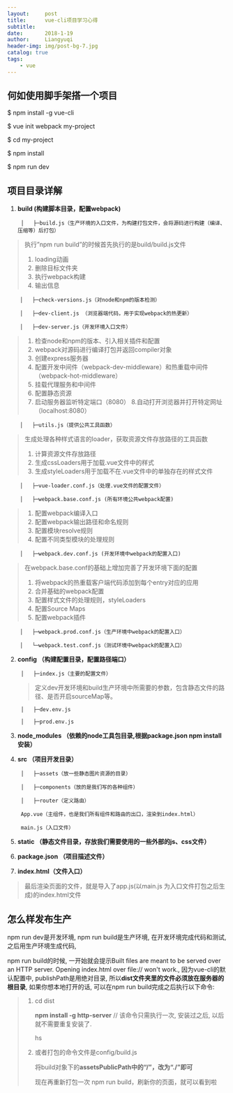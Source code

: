 ```yaml
---
layout:     post
title:      vue-cli项目学习心得
subtitle:   
date:       2018-1-19
author:     Liangyuqi
header-img: img/post-bg-7.jpg
catalog: true
tags:
    - vue
---
```




## 何如使用脚手架搭一个项目

$ npm install -g vue-cli

$ vue init webpack my-project

$ cd my-project

$ npm install

$ npm run dev

## 项目目录详解

1. **build (构建脚本目录，配置webpack)**
		
		│   ├─build.js（生产环境的入口文件，为构建打包文件，会将源码进行构建（编译、压缩等）后打包）
		
> 执行”npm run build”的时候首先执行的是build/build.js文件
> 
> 1. loading动画
> 2. 删除目标文件夹
> 3. 执行webpack构建
> 4. 输出信息
			
		│   ├─check-versions.js（对node和npm的版本检测）
			
		│   ├─dev-client.js （浏览器端代码，用于实现webpack的热更新）
			
		│   ├─dev-server.js（开发环境入口文件）
		
> 1. 检查node和npm的版本、引入相关插件和配置
> 2. webpack对源码进行编译打包并返回compiler对象
> 3. 创建express服务器
> 4. 配置开发中间件（webpack-dev-middleware）和热重载中间件（webpack-hot-middleware）
> 5. 挂载代理服务和中间件
> 6. 配置静态资源
> 7. 启动服务器监听特定端口（8080）
> 8.自动打开浏览器并打开特定网址（localhost:8080）

		
		│   ├─utils.js（提供公共工具函数）
		
> 生成处理各种样式语言的loader，获取资源文件存放路径的工具函数
>  
> 1. 计算资源文件存放路径 
> 2. 生成cssLoaders用于加载.vue文件中的样式 
> 3. 生成styleLoaders用于加载不在.vue文件中的单独存在的样式文件
			
		│   ├─vue-loader.conf.js（处理.vue文件的配置文件）
			
		│   ├─webpack.base.conf.js (所有环境公共webpack配置)
		
> 1. 配置webpack编译入口
> 2. 配置webpack输出路径和命名规则
> 3. 配置模块resolve规则
> 4. 配置不同类型模块的处理规则
	
		│   ├─webpack.dev.conf.js (开发环境中webpack的配置入口)
		
> 在webpack.base.conf的基础上增加完善了开发环境下面的配置
> 
> 1. 将webpack的热重载客户端代码添加到每个entry对应的应用
> 1. 合并基础的webpack配置
> 1. 配置样式文件的处理规则，styleLoaders
> 1. 配置Source Maps
> 1. 配置webpack插件
			
		│   ├─webpack.prod.conf.js（生产环境中webpack的配置入口）
			
		│   └─webpack.test.conf.js（测试环境中webpack的配置入口）

2. **config （构建配置目录，配置路径端口）**

		│   ├─index.js（主要的配置文件）
	> 定义dev开发环境和build生产环境中所需要的参数，包含静态文件的路径、是否开启sourceMap等。
		
		│   ├─dev.env.js
		
		│   ├─prod.env.js


3. **node_modules （依赖的node工具包目录,根据package.json npm install安装）**

4. **src （项目开发目录）**

		│   ├─assets（放一些静态图片资源的目录）
		
		│   ├─components（放的是我们写的各种组件）
		
		│   ├─router（定义路由）
		
		App.vue（主组件，也是我们所有组件和路由的出口，渲染到index.html）
		
		main.js（入口文件）

5. **static （静态文件目录，存放我们需要使用的一些外部的js、css文件）**

6. **package.json （项目描述文件）**

7. **index.html（文件入口）**

> 最后渲染页面的文件，就是导入了app.js(以main.js 为入口文件打包之后生成)的index.html文件


## 怎么样发布生产
 npm run dev是开发环境, npm run build是生产环境, 在开发环境完成代码和测试, 之后用生产环境生成代码,

 npm run build的时候, 一开始就会提示Built files are meant to be served over an HTTP server. Opening index.html over file:// won't work., 因为vue-cli的默认配置中, publishPath是用绝对目录, 所以**dist文件夹里的文件必须放在服务器的根目录**, 如果你想本地打开的话, 可以在npm run build完成之后执行以下命令:

> 1. cd dist
> 
>    **npm install -g http-server** // 该命令只需执行一次, 安装过之后, 以后就不需要重复安装了.
>
>    hs
> 
> 2. 或者打包的命令文件是config/build.js
> 
>     将build对象下的**assetsPublicPath中的“/”，改为“./”即可**
> 
>     现在再重新打包一次 npm run build，刷新你的页面，就可以看到啦
> 
